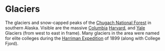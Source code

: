 # Glaciers

The glaciers and snow-capped peaks of the [Chugach National Forest](http://en.wikipedia.org/wiki/Chugach_National_Forest) in southern Alaska. Visible are the massive [Columbia](http://en.wikipedia.org/wiki/Columbia_Glacier_(Alaska)) [Harvard](http://en.wikipedia.org/wiki/Columbia_Glacier_(Alaska)), and [Yale](http://en.wikipedia.org/wiki/Yale_Glacier) Glaciers (from west to east in frame). Many glaciers in the area were named for elite colleges during the [Harriman Expedition](http://en.wikipedia.org/wiki/Harriman_Alaska_Expedition) of 1899 (along with College Fjord).